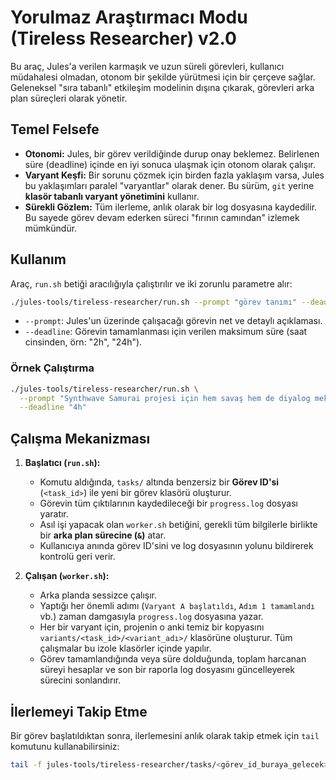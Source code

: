 # Yorulmaz Araştırmacı Modu (Tireless Researcher) v2.0

Bu araç, Jules'a verilen karmaşık ve uzun süreli görevleri, kullanıcı müdahalesi olmadan, otonom bir şekilde yürütmesi için bir çerçeve sağlar. Geleneksel "sıra tabanlı" etkileşim modelinin dışına çıkarak, görevleri arka plan süreçleri olarak yönetir.

## Temel Felsefe
- **Otonomi:** Jules, bir görev verildiğinde durup onay beklemez. Belirlenen süre (deadline) içinde en iyi sonuca ulaşmak için otonom olarak çalışır.
- **Varyant Keşfi:** Bir sorunu çözmek için birden fazla yaklaşım varsa, Jules bu yaklaşımları paralel "varyantlar" olarak dener. Bu sürüm, `git` yerine **klasör tabanlı varyant yönetimini** kullanır.
- **Sürekli Gözlem:** Tüm ilerleme, anlık olarak bir log dosyasına kaydedilir. Bu sayede görev devam ederken süreci "fırının camından" izlemek mümkündür.

## Kullanım

Araç, `run.sh` betiği aracılığıyla çalıştırılır ve iki zorunlu parametre alır:

```bash
./jules-tools/tireless-researcher/run.sh --prompt "görev tanımı" --deadline "<süre>h"
```

- `--prompt`: Jules'un üzerinde çalışacağı görevin net ve detaylı açıklaması.
- `--deadline`: Görevin tamamlanması için verilen maksimum süre (saat cinsinden, örn: "2h", "24h").

### Örnek Çalıştırma

```bash
./jules-tools/tireless-researcher/run.sh \
  --prompt "Synthwave Samurai projesi için hem savaş hem de diyalog mekaniklerini içeren iki farklı prototip geliştir ve sonuçlarını karşılaştır." \
  --deadline "4h"
```

## Çalışma Mekanizması

1.  **Başlatıcı (`run.sh`):**
    - Komutu aldığında, `tasks/` altında benzersiz bir **Görev ID'si** (`<task_id>`) ile yeni bir görev klasörü oluşturur.
    - Görevin tüm çıktılarının kaydedileceği bir `progress.log` dosyası yaratır.
    - Asıl işi yapacak olan `worker.sh` betiğini, gerekli tüm bilgilerle birlikte bir **arka plan sürecine (`&`)** atar.
    - Kullanıcıya anında görev ID'sini ve log dosyasının yolunu bildirerek kontrolü geri verir.

2.  **Çalışan (`worker.sh`):**
    - Arka planda sessizce çalışır.
    - Yaptığı her önemli adımı (`Varyant A başlatıldı`, `Adım 1 tamamlandı` vb.) zaman damgasıyla `progress.log` dosyasına yazar.
    - Her bir varyant için, projenin o anki temiz bir kopyasını `variants/<task_id>/<variant_adı>/` klasörüne oluşturur. Tüm çalışmalar bu izole klasörler içinde yapılır.
    - Görev tamamlandığında veya süre dolduğunda, toplam harcanan süreyi hesaplar ve son bir raporla log dosyasını güncelleyerek sürecini sonlandırır.

## İlerlemeyi Takip Etme

Bir görev başlatıldıktan sonra, ilerlemesini anlık olarak takip etmek için `tail` komutunu kullanabilirsiniz:

```bash
tail -f jules-tools/tireless-researcher/tasks/<görev_id_buraya_gelecek>/progress.log
```
